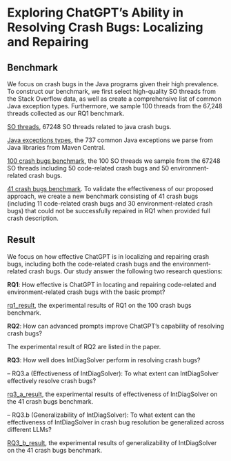 # Exploring ChatGPT’s Ability in Resolving Crash Bugs: Localizing and Repairing

## Benchmark

We focus on crash bugs in the Java programs given their high prevalence. To construct our benchmark, we first select high-quality SO threads from the Stack Overflow data, as well as create a comprehensive list of common Java exception types. Furthermore, we sample 100 threads from the 67,248 threads collected as our RQ1 benchmark.

[SO threads](https://github.com/ChatGPT4CraDiag/ChatGPT4CraDiag.github.io/blob/main/Benchmark/all_final_exception_post_info.json), 67248 SO threads related to java crash bugs.

[Java exceptions types](https://github.com/ChatGPT4CraDiag/ChatGPT4CraDiag.github.io/blob/main/Benchmark/Java_exception_type_set_with_size.json), the 737 common Java exceptions we parse from Java libraries from Maven Central. 

[100 crash bugs benchmark](https://github.com/ChatGPT4CraDiag/ChatGPT4CraDiag.github.io/blob/main/Benchmark/all_final_exception_post_info.json/benchmark_100.json), the 100 SO threads we sample from the 67248 SO threads including 50 code-related crash bugs and 50 environment-related crash bugs.

[41 crash bugs benchmark](https://github.com/ChatGPT4CraDiag/ChatGPT4CraDiag.github.io/blob/main/Benchmark/all_final_exception_post_info.json/benchmark_41.json). To validate the effectiveness of our proposed approach, we create a new benchmark consisting of 41 crash bugs (including 11 code-related crash bugs and 30 environment-related crash bugs) that could not be successfully repaired in RQ1 when provided full crash description.

## Result

We focus on how effective ChatGPT is in localizing and repairing crash bugs, including both the code-related crash bugs and the environment-related crash bugs. Our study answer the following two research questions:

**RQ1**: How effective is ChatGPT in locating and repairing code-related and environment-related crash bugs with the basic prompt?

[rq1_result](https://github.com/ChatGPT4CraDiag/ChatGPT4CraDiag.github.io/blob/main/Result/rq1_result.json), the experimental results of RQ1 on the 100 crash bugs benchmark.

**RQ2**: How can advanced prompts improve ChatGPT’s capability of
resolving crash bugs?

The experimental result of RQ2 are listed in the paper.

**RQ3**: How well does IntDiagSolver perform in resolving crash
bugs?

– RQ3.a (Effectiveness of IntDiagSolver): To what extent can IntDiagSolver effectively resolve crash bugs?

[rq3_a_result](https://github.com/ChatGPT4CraDiag/ChatGPT4CraDiag.github.io/blob/main/Result/rq3_a_result.json), the experimental results of effectiveness of IntDiagSolver on the 41 crash bugs benchmark.

– RQ3.b (Generalizability of IntDiagSolver): To what extent can the effectiveness of IntDiagSolver in crash bug resolution be generalized across different LLMs?

[RQ3_b_result](https://github.com/ChatGPT4CraDiag/ChatGPT4CraDiag.github.io/blob/main/Result/rq3_b_result), the experimental results of generalizability of IntDiagSolver on the 41 crash bugs benchmark.
